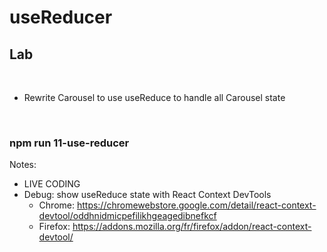 <!-- .slide: class="exercice" -->

# useReducer

## Lab

<br/>

- Rewrite Carousel to use useReduce to handle all Carousel state

<br>

### npm run 11-use-reducer

Notes:

- LIVE CODING
- Debug: show useReduce state with React Context DevTools
  - Chrome: https://chromewebstore.google.com/detail/react-context-devtool/oddhnidmicpefilikhgeagedibnefkcf
  - Firefox: https://addons.mozilla.org/fr/firefox/addon/react-context-devtool/
